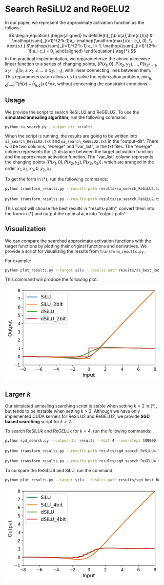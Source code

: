 # Search ReSiLU2 and ReGELU2

In our paper, we represent the approximate activation function as the follows:
$$
\begin{equation}
\begin{aligned}
\widetilde{h}_{\bm{a},\bm{c}}(x) &= \mathop{\sum}_{i=1}^{2^k-1}a_i \mathop{\mathrm{max}}(x - c_i, 0), \\
\text{s.t.} &\mathop{\sum}_{i=1}^{2^k-1} a_i = 1, \mathop{\sum}_{i=1}^{2^k-1} a_i c_i = 0,
\end{aligned}
\end{equation}
\tag{*}
$$
In the practical implementation, we reparameterize the above piecewise linear function to a series of changing points, $\{P(x_1, 0), P(x_2, y_2), ..., P(x_{2^k-1}, x_{2^k-1})|x_1 \leq x_2 \leq ... \leq x_{2^k-1}\}$, with linear connecting lines between them.
This reparameterizaton allows us to solve the optimzation problem, $\mathop{\mathrm{min}}_{\bm{a},\bm{c}} \int_{-\infty}^{\infty} (h(x) - \widetilde{h}_{\bm{a},\bm{c}}(x))^2 \mathrm{d}x$, without concerning the constraint conditions.

## Usage
We provide the script to search ReSiLU2 and ReGELU2.
To use the **simulated annealing algorithm**, run the following command:
```bash
python sa_search.py --output-dir results
```
When the script is running, the results are going to be written into `sa_search_ReSiLU2.txt` and `sa_search_ReGELU2.txt` in the "output-dir".
There will be two columns, "energe" and "var_list", in the txt files.
The "energe" column represents the L2 distance between the target activation function and the approximate activation function.
The "var_list" column represents the changing points $\{P(x_1, 0), P(x_2, y_2), P(x_3, x_3)\}$, which are aranged in the order $x_1, x_2, x_3, 0, y_2, x_3$.

To get the form in (*), run the following commands:
```bash
python transform_results.py --results-path results/sa_search_ReSiLU2.txt --output-path results/sa_best_ReSiLU2.txt

python transform_results.py --results-path results/sa_search_ReGELU2.txt --output-path results/sa_best_ReGELU2.txt
```
This script will choose the best results in "results-path", convert them into the form in (*) and output the optimal $\bm{a},\bm{c}$ into "output-path".

## Visualization
We can compare the searched approximate activation functions with the target functions by plotting their original functions and derivatives.
We provide a script for visualizing the results from `transform_results.py`.

For example:
```bash
python plot_results.py --target silu --results-path results/sa_best_ReSiLU2.txt
```
This command will produce the following plot:

![ReSiLU2](./results/sa_best_ReSiLU2_plot.png)


## Larger $k$
Our simulated annealing searching script is stable when setting $k=2$ in (*), but tends to be instable when setting $k > 2$.
Although we have only implemented CUDA kernels for ReSiLU2 and ReGELU2, we provide **SGD based searching** script for $k > 2$.

To search ReSiLUk and ReGELUk for $k=4$, run the following commands:
```bash
python sgd_search.py --output-dir results --kbit 4 --num-steps 100000 --repeats 5

python transform_results.py --results-path results/sgd_search_ReSiLU4.txt --output-path results/sgd_best_ReSiLU4.txt

python transform_results.py --results-path results/sgd_search_ReGELU4.txt --output-path results/sgd_best_ReGELU4.txt
```

To compare the ReSiLU4 and SiLU, run the command:
```bash
python plot_results.py --target silu --results-path results/sgd_best_ReSiLU4.txt
```

![ReSiLU4](./results/sgd_best_ReSiLU4_plot.png)